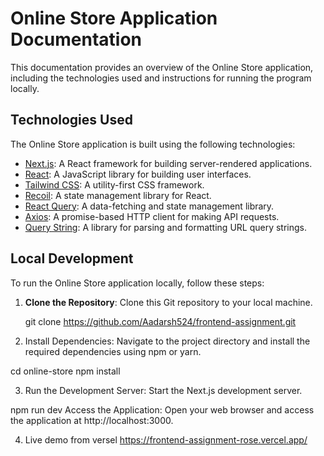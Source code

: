 # Online Store Application Documentation

This documentation provides an overview of the Online Store application, including the technologies used and instructions for running the program locally.

## Technologies Used

The Online Store application is built using the following technologies:

- [Next.js](https://nextjs.org/): A React framework for building server-rendered applications.
- [React](https://reactjs.org/): A JavaScript library for building user interfaces.
- [Tailwind CSS](https://tailwindcss.com/): A utility-first CSS framework.
- [Recoil](https://recoiljs.org/): A state management library for React.
- [React Query](https://react-query.tanstack.com/): A data-fetching and state management library.
- [Axios](https://axios-http.com/): A promise-based HTTP client for making API requests.
- [Query String](https://github.com/sindresorhus/query-string): A library for parsing and formatting URL query strings.

## Local Development

To run the Online Store application locally, follow these steps:

1. **Clone the Repository**: Clone this Git repository to your local machine.

   git clone https://github.com/Aadarsh524/frontend-assignment.git

2. Install Dependencies: Navigate to the project directory and install the required dependencies using npm or yarn.


cd online-store
npm install

3. Run the Development Server: Start the Next.js development server.

npm run dev
Access the Application: Open your web browser and access the application at http://localhost:3000.

4. Live demo from versel
https://frontend-assignment-rose.vercel.app/

